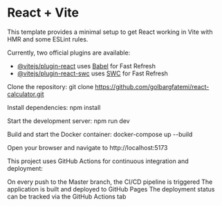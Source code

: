 # React + Vite

This template provides a minimal setup to get React working in Vite with HMR and some ESLint rules.

Currently, two official plugins are available:

- [@vitejs/plugin-react](https://github.com/vitejs/vite-plugin-react/blob/main/packages/plugin-react/README.md) uses [Babel](https://babeljs.io/) for Fast Refresh
- [@vitejs/plugin-react-swc](https://github.com/vitejs/vite-plugin-react-swc) uses [SWC](https://swc.rs/) for Fast Refresh


Clone the repository:
git clone https://github.com/golbargfatemi/react-calculator.git


Install dependencies:
npm install 

Start the development server:
npm run dev

Build and start the Docker container:
docker-compose up --build

Open your browser and navigate to http://localhost:5173

This project uses GitHub Actions for continuous integration and deployment:

On every push to the Master branch, the CI/CD pipeline is triggered
The application is built and deployed to GitHub Pages
The deployment status can be tracked via the GitHub Actions tab